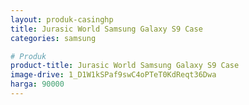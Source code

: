 ```yaml
---
layout: produk-casinghp
title: Jurasic World Samsung Galaxy S9 Case
categories: samsung

# Produk
product-title: Jurasic World Samsung Galaxy S9 Case
image-drive: 1_D1W1kSPaf9swC4oPTeT0KdReqt36Dwa
harga: 90000
---
```

